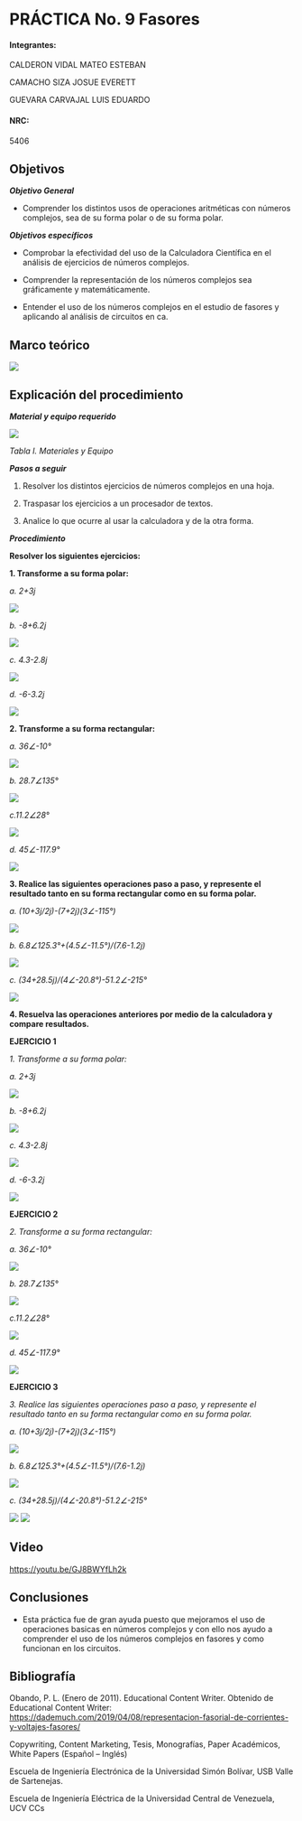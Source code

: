 
# PRÁCTICA No. 9 Fasores

#### Integrantes:

CALDERON VIDAL MATEO ESTEBAN

CAMACHO SIZA JOSUE EVERETT

GUEVARA CARVAJAL LUIS EDUARDO

#### NRC:

5406

## Objetivos

***Objetivo General***

- Comprender  los distintos usos de operaciones aritméticas con números complejos, sea de su forma polar o de su forma polar.

***Objetivos específicos***

- Comprobar la efectividad del uso de la Calculadora Científica en el análisis de ejercicios de números complejos.

- Comprender la representación de los números complejos sea gráficamente y matemáticamente.

- Entender el uso de los números complejos en el estudio de fasores y aplicando al análisis de circuitos en ca.

## Marco teórico

<img src="imagenes/lab9.png">

## Explicación del procedimiento

***Material y equipo requerido***

<img src="imagenes/tabla1.jpg">

*Tabla I. Materiales y Equipo*

***Pasos a seguir***

1. Resolver los distintos ejercicios de números complejos en una hoja.

2. Traspasar los ejercicios a un procesador de textos.

3. Analice lo que ocurre al usar la calculadora y de la otra forma.

***Procedimiento***

**Resolver los siguientes ejercicios:**

**1. Transforme a su forma polar:**

*a. 2+3j*

<img src="imagenes/ejer1_a.jpg">

*b. -8+6.2j*

<img src="imagenes/ejer1_b.jpg">

*c. 4.3-2.8j*

<img src="imagenes/ejer1_c.jpg">

*d. -6-3.2j*

<img src="imagenes/ejer1_d.jpg">

**2. Transforme a su forma rectangular:**

*a. 36∠-10°*

<img src="imagenes/2A.jpeg">

*b. 28.7∠135°*

<img src="imagenes/2B.jpeg">

*c.11.2∠28°*

<img src="imagenes/2C.jpeg">

*d. 45∠-117.9°*

<img src="imagenes/ejer2_d.jpg">

**3. Realice las siguientes operaciones paso a paso, y represente el resultado tanto en su forma rectangular como en su forma polar.**

*a. (10+3j/2j)-(7+2j)(3∠-115°)*

<img src="imagenes/3A.jpeg">

*b. 6.8∠125.3°+(4.5∠-11.5°)/(7.6-1.2j)*

<img src="imagenes/3B.jpeg">

*c. (34+28.5j)/(4∠-20.8°)-51.2∠-215°*

<img src="imagenes/ejer3_c.jpg">

**4. Resuelva las operaciones anteriores por medio de la calculadora y compare resultados.**

**EJERCICIO 1**

*1. Transforme a su forma polar:*

*a. 2+3j*

<img src="imagenes/ejer1_a_1.jpg">

*b. -8+6.2j*

<img src="imagenes/ejer1_b_1.jpg">

*c. 4.3-2.8j*

<img src="imagenes/ejer1_c_1.jpg">

*d. -6-3.2j*

<img src="imagenes/ejer1_d_1.jpg">

**EJERCICIO 2**

*2. Transforme a su forma rectangular:*

*a. 36∠-10°*

<img src="imagenes/2AR.jpeg">

*b. 28.7∠135°*

<img src="imagenes/2BR.jpeg">

*c.11.2∠28°*

<img src="imagenes/2AR.jpeg">

*d. 45∠-117.9°*

<img src="imagenes/ejer2_d_1.jpg">

**EJERCICIO 3**

*3. Realice las siguientes operaciones paso a paso, y represente el resultado tanto en su forma rectangular como en su forma polar.*

*a. (10+3j/2j)-(7+2j)(3∠-115°)*

<img src="imagenes/3AR.jpeg">

*b. 6.8∠125.3°+(4.5∠-11.5°)/(7.6-1.2j)*

<img src="imagenes/3BR.jpeg">

*c. (34+28.5j)/(4∠-20.8°)-51.2∠-215°*

<img src="imagenes/ejer3_c_1.jpg">

<img src="imagenes/ejer3_c_2.jpg">

## Video

https://youtu.be/GJ8BWYfLh2k

## Conclusiones

- Esta práctica fue de gran ayuda puesto que mejoramos el uso de operaciones basicas en números complejos y con ello nos ayudo a comprender el uso de los números complejos en fasores y como funcionan en los circuitos.

## Bibliografía 

Obando, P. L. (Enero de 2011). Educational Content Writer. Obtenido de Educational Content Writer: https://dademuch.com/2019/04/08/representacion-fasorial-de-corrientes-y-voltajes-fasores/

Copywriting, Content Marketing, Tesis, Monografías, Paper Académicos, White Papers (Español – Inglés)

Escuela de Ingeniería Electrónica de la Universidad Simón Bolívar, USB Valle de Sartenejas.

Escuela de Ingeniería Eléctrica de la Universidad Central de Venezuela, UCV CCs


